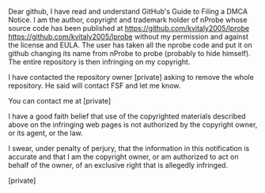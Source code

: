 Dear github,
I have read and understand GitHub's Guide to Filing a DMCA Notice. I am the author, copyright and trademark holder of nProbe whose source code has been published at https://github.com/kvitaly2005/lprobe <https://github.com/kvitaly2005/lprobe> without my permission and against the license and EULA. The user has taken all the nprobe code and put it on github changing its name from nProbe to probe (probably to hide himself). The entire repository is then infringing on my copyright.

I have contacted the repository owner [private] asking to remove the whole repository. He said will contact FSF and let me know.

You can contact me at [private]

I have a good faith belief that use of the copyrighted materials described above on the infringing web pages is not authorized by the copyright owner, or its agent, or the law.

I swear, under penalty of perjury, that the information in this notification is accurate and that I am the copyright owner, or am authorized to act on behalf of the owner, of an exclusive right that is allegedly infringed.

[private]
